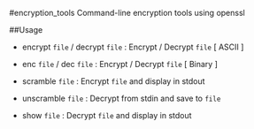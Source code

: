 #encryption_tools
Command-line encryption tools using openssl

##Usage

- encrypt `file` / decrypt `file` : Encrypt / Decrypt `file` [ ASCII ]
- enc `file` / dec `file`         : Encrypt / Decrypt `file` [ Binary ]

- scramble   `file`               : Encrypt `file` and display in stdout 
- unscramble `file`               : Decrypt from stdin and save to `file`

- show `file`                     : Decrypt `file` and display in stdout
